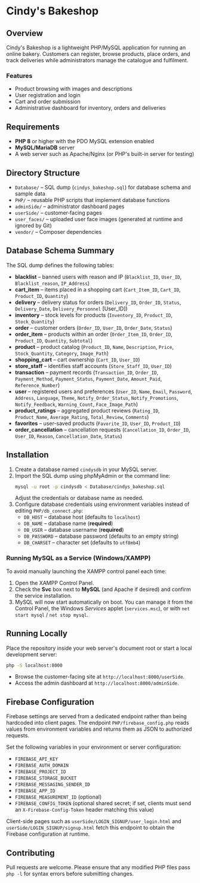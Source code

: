 # Cindy's Bakeshop

## Overview
Cindy's Bakeshop is a lightweight PHP/MySQL application for running an online
bakery. Customers can register, browse products, place orders, and track
deliveries while administrators manage the catalogue and fulfilment.

### Features
- Product browsing with images and descriptions
- User registration and login
- Cart and order submission
- Administrative dashboard for inventory, orders and deliveries

## Requirements
- **PHP 8** or higher with the PDO MySQL extension enabled
- **MySQL/MariaDB** server
- A web server such as Apache/Nginx (or PHP's built-in server for testing)

## Directory Structure
- `Database/` – SQL dump (`cindys_bakeshop.sql`) for database schema and sample data
- `PHP/` – reusable PHP scripts that implement database functions
- `adminSide/` – administrator dashboard pages
- `userSide/` – customer‑facing pages
- `user_faces/` – uploaded user face images (generated at runtime and ignored by Git)
- `vendor/` – Composer dependencies

## Database Schema Summary
The SQL dump defines the following tables:

- **blacklist** – banned users with reason and IP (`Blacklist_ID`, `User_ID`, `Blacklist_reason`, `IP_Address`)
- **cart_item** – items placed in a shopping cart (`Cart_Item_ID`, `Cart_ID`, `Product_ID`, `Quantity`)
- **delivery** – delivery status for orders (`Delivery_ID`, `Order_ID`, `Status`, `Delivery_Date`, `Delivery_Personnel` [User_ID])
- **inventory** – stock levels for products (`Inventory_ID`, `Product_ID`, `Stock_Quantity`)
- **order** – customer orders (`Order_ID`, `User_ID`, `Order_Date`, `Status`)
- **order_item** – products within an order (`Order_Item_ID`, `Order_ID`, `Product_ID`, `Quantity`, `Subtotal`)
- **product** – product catalog (`Product_ID`, `Name`, `Description`, `Price`, `Stock_Quantity`, `Category`, `Image_Path`)
- **shopping_cart** – cart ownership (`Cart_ID`, `User_ID`)
- **store_staff** – identifies staff accounts (`Store_Staff_ID`, `User_ID`)
- **transaction** – payment records (`Transaction_ID`, `Order_ID`, `Payment_Method`, `Payment_Status`, `Payment_Date`, `Amount_Paid`, `Reference_Number`)
- **user** – registered users and preferences (`User_ID`, `Name`, `Email`, `Password`, `Address`, `Language`, `Theme`, `Notify_Order_Status`, `Notify_Promotions`, `Notify_Feedback`, `Warning_Count`, `Face_Image_Path`)
- **product_ratings** – aggregated product reviews (`Rating_ID`, `Product_Name`, `Average_Rating`, `Total_Review`, `Comments`)
- **favorites** – user-saved products (`Favorite_ID`, `User_ID`, `Product_ID`)
- **order_cancellation** – cancellation requests (`Cancellation_ID`, `Order_ID`, `User_ID`, `Reason`, `Cancellation_Date`, `Status`)

## Installation
1. Create a database named `cindysdb` in your MySQL server.
2. Import the SQL dump using phpMyAdmin or the command line:
   ```sh
   mysql -u root -p cindysdb < Database/cindys_bakeshop.sql
   ```
   Adjust the credentials or database name as needed.
3. Configure database credentials using environment variables instead of editing `PHP/db_connect.php`:
   - `DB_HOST` – database host (defaults to `localhost`)
   - `DB_NAME` – database name (**required**)
   - `DB_USER` – database username (**required**)
   - `DB_PASSWORD` – database password (defaults to an empty string)
   - `DB_CHARSET` – character set (defaults to `utf8mb4`)

### Running MySQL as a Service (Windows/XAMPP)
To avoid manually launching the XAMPP control panel each time:

1. Open the XAMPP Control Panel.
2. Check the **Svc** box next to **MySQL** (and Apache if desired) and confirm
   the service installation.
3. MySQL will now start automatically on boot. You can manage it from the
   Control Panel, the Windows *Services* applet (`services.msc`), or with
   `net start mysql` / `net stop mysql`.

## Running Locally
Place the repository inside your web server's document root or start a local
development server:
```sh
php -S localhost:8000
```
- Browse the customer-facing site at `http://localhost:8000/userSide`.
- Access the admin dashboard at `http://localhost:8000/adminSide`.

## Firebase Configuration
Firebase settings are served from a dedicated endpoint rather than being
hardcoded into client pages. The endpoint `PHP/firebase_config.php` reads values
from environment variables and returns them as JSON to authorized requests.

Set the following variables in your environment or server configuration:

- `FIREBASE_API_KEY`
- `FIREBASE_AUTH_DOMAIN`
- `FIREBASE_PROJECT_ID`
- `FIREBASE_STORAGE_BUCKET`
- `FIREBASE_MESSAGING_SENDER_ID`
- `FIREBASE_APP_ID`
- `FIREBASE_MEASUREMENT_ID` (optional)
- `FIREBASE_CONFIG_TOKEN` (optional shared secret; if set, clients must send an
  `X-Firebase-Config-Token` header matching this value)

Client-side pages such as `userSide/LOGIN_SIGNUP/user_login.html` and
`userSide/LOGIN_SIGNUP/signup.html` fetch this endpoint to obtain the Firebase
configuration at runtime.

## Contributing
Pull requests are welcome. Please ensure that any modified PHP files pass
`php -l` for syntax errors before submitting changes.


